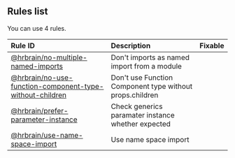 <!-- This file has been automatically generated, in order to update it's content execute "npm run update" -->

## Rules list

You can use 4 rules.

| Rule ID                                                                                                                                                                        | Description                                              | Fixable |
| :----------------------------------------------------------------------------------------------------------------------------------------------------------------------------- | :------------------------------------------------------- | :-----: |
| [@hrbrain/no-multiple-named-imports](https://github.com/hrbrain/eslint-plugin/blob/master/docs/rules/no-multiple-named-imports.md)                                             | Don't imports as named import from a module              |         |
| [@hrbrain/no-use-function-component-type-without-children](https://github.com/hrbrain/eslint-plugin/blob/master/docs/rules/no-use-function-component-type-without-children.md) | Don't use Function Component type without props.children |         |
| [@hrbrain/prefer-parameter-instance](https://github.com/hrbrain/eslint-plugin/blob/master/docs/rules/prefer-parameter-instance.md)                                             | Check generics paramater instance whether expected       |         |
| [@hrbrain/use-name-space-import](https://github.com/hrbrain/eslint-plugin/blob/master/docs/rules/use-name-space-import.md)                                                     | Use name space import                                    |         |
